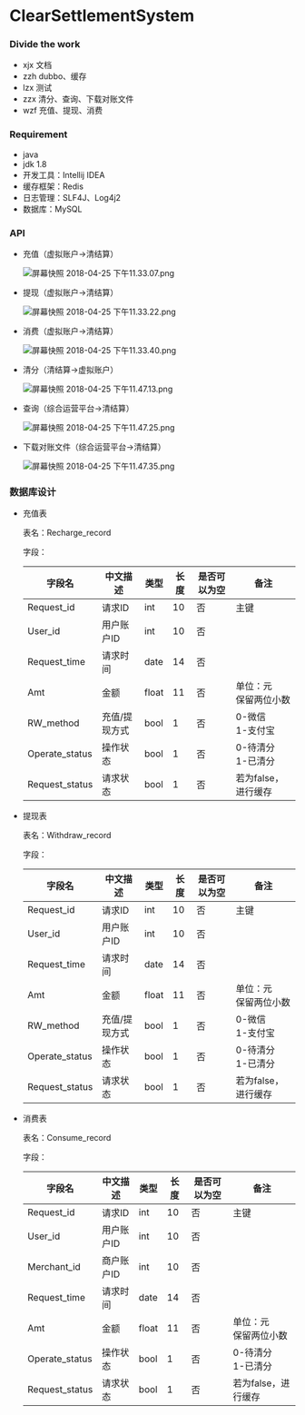 ClearSettlementSystem
=====================

### Divide the work

- xjx 文档
- zzh dubbo、缓存
- lzx 测试
- zzx 清分、查询、下载对账文件
- wzf 充值、提现、消费

### Requirement

- java
- jdk 1.8
- 开发工具：Intellij IDEA
- 缓存框架：Redis
- 日志管理：SLF4J、Log4j2
- 数据库：MySQL

### API

- 充值（虚拟账户->清结算）

	![屏幕快照 2018-04-25 下午11.33.07.png](https://i.loli.net/2018/04/25/5ae0a3512fa00.png)
	
- 提现（虚拟账户->清结算）

	![屏幕快照 2018-04-25 下午11.33.22.png](https://i.loli.net/2018/04/25/5ae0a35117b4b.png)
	
- 消费（虚拟账户->清结算）

	![屏幕快照 2018-04-25 下午11.33.40.png](https://i.loli.net/2018/04/25/5ae0a3515434f.png)
	
- 清分（清结算->虚拟账户）

	![屏幕快照 2018-04-25 下午11.47.13.png](https://i.loli.net/2018/04/25/5ae0a3526d909.png)
	
- 查询（综合运营平台->清结算）

	![屏幕快照 2018-04-25 下午11.47.25.png](https://i.loli.net/2018/04/25/5ae0a349770e8.png)
	
- 下载对账文件（综合运营平台->清结算）

	![屏幕快照 2018-04-25 下午11.47.35.png](https://i.loli.net/2018/04/25/5ae0a3489409b.png)
	
### 数据库设计

- 充值表

	表名：Recharge_record
	
	字段：
	
	| 字段名 | 中文描述 | 类型 | 长度 | 是否可以为空 | 备注 |
	|-----|------|----|----|--------|----|
	| Request_id | 请求ID | int | 10 | 否 | 主键 |
	| User_id | 用户账户ID | int | 10 | 否 | |
	| Request_time | 请求时间 | date | 14 | 否 | |
	| Amt | 金额 | float | 11 | 否 |  单位：元<br>保留两位小数 |
	| RW_method | 充值/提现方式 | bool | 1 | 否 |  0-微信<br>1-支付宝 |
	| Operate_status | 操作状态 | bool | 1 | 否 | 0-待清分<br>1-已清分 |
	| Request_status | 请求状态 | bool | 1 | 否 | 若为false，进行缓存 |

- 提现表

	表名：Withdraw_record
	
	字段：
	
	| 字段名 | 中文描述 | 类型 | 长度 | 是否可以为空 | 备注 |
	|-----|------|----|----|--------|----|
	| Request_id | 请求ID | int | 10 | 否 | 主键 |
	| User_id | 用户账户ID | int | 10 | 否 | |
	| Request_time | 请求时间 | date | 14 | 否 | |
	| Amt | 金额 | float | 11 | 否 |  单位：元<br>保留两位小数 |
	| RW_method | 充值/提现方式 | bool | 1 | 否 |  0-微信<br>1-支付宝 |
	| Operate_status | 操作状态 | bool | 1 | 否 | 0-待清分<br>1-已清分 |
	| Request_status | 请求状态 | bool | 1 | 否 | 若为false，进行缓存 |

- 消费表

	表名：Consume_record
	
	字段：
	
	| 字段名 | 中文描述 | 类型 | 长度 | 是否可以为空 | 备注 |
	|-----|------|----|----|--------|----|
	| Request_id | 请求ID | int | 10 | 否 | 主键 |
	| User_id | 用户账户ID | int | 10 | 否 | |
	| Merchant_id | 商户账户ID | int | 10 | 否 | |
	| Request_time | 请求时间 | date | 14 | 否 | |
	| Amt | 金额 | float | 11 | 否 |  单位：元<br>保留两位小数 |
	| Operate_status | 操作状态 | bool | 1 | 否 | 0-待清分<br>1-已清分 |
	| Request_status | 请求状态 | bool | 1 | 否 | 若为false，进行缓存 |